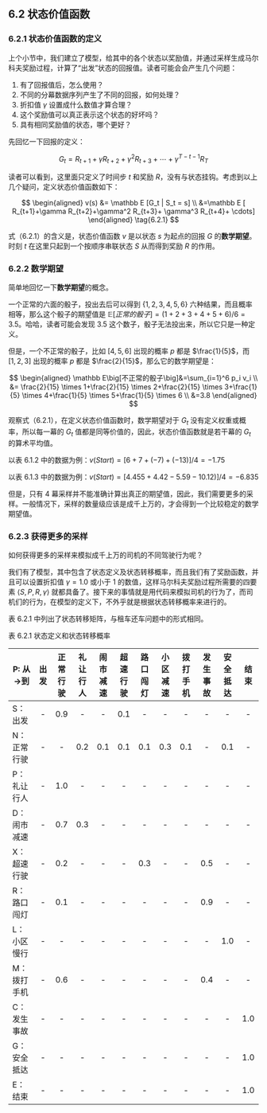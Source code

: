 ## 6.2 状态价值函数

### 6.2.1 状态价值函数的定义

上个小节中，我们建立了模型，给其中的各个状态以奖励值，并通过采样生成马尔科夫奖励过程，计算了“出发”状态的回报值。读者可能会会产生几个问题：

1. 有了回报值后，怎么使用？
2. 不同的分幕数据序列产生了不同的回报，如何处理？
3. 折扣值 $\gamma$ 设置成什么数值才算合理？
4. 这个奖励值可以真正表示这个状态的好坏吗？
5. 具有相同奖励值的状态，哪个更好？


先回忆一下回报的定义：

$$
G_t = R_{t+1}+\gamma R_{t+2}+\gamma^2 R_{t+3}+ \cdots +\gamma^{T-t-1} R_{T} 
\tag{由式5.3.1}
$$


读者可以看到，这里面只定义了时间步 $t$ 和奖励 $R$，没有与状态挂钩。考虑到以上几个疑问，定义状态价值函数如下：

$$
\begin{aligned}
v(s) &= \mathbb E [G_t | S_t = s]
\\
&=\mathbb E [ R_{t+1}+\gamma R_{t+2}+\gamma^2 R_{t+3}+ \gamma^3 R_{t+4}+ \cdots]
\end{aligned}
\tag{6.2.1}
$$

式（6.2.1）的含义是，状态价值函数 $v$ 是以状态 $s$ 为起点的回报 $G$ 的**数学期望**。时刻 $t$ 在这里只起到一个按顺序串联状态 $S$ 从而得到奖励 $R$ 的作用。


### 6.2.2 数学期望

简单地回忆一下**数学期望**的概念。

一个正常的六面的骰子，投出去后可以得到 $\{1,2,3,4,5,6\}$ 六种结果，而且概率相等，那么这个骰子的期望值是 $\mathbb E\big[正常的骰子\big] = (1+2+3+4+5+6)/6=3.5$。哈哈，读者可能会发现 3.5 这个数子，骰子无法投出来，所以它只是一种定义。

但是，一个不正常的骰子，比如 $[4,5,6]$ 出现的概率 $p$ 都是 $\frac{1}{5}$，而 $[1,2,3]$ 出现的概率 $p$ 都是 $\frac{2}{15}$，那么它的数学期望是：

$$
\begin{aligned}
\mathbb E\big[不正常的骰子\big]&=\sum_{i=1}^6 p_i v_i
\\
&= \frac{2}{15} \times 1+\frac{2}{15} \times 2+\frac{2}{15} \times 3+\frac{1}{5} \times 4+\frac{1}{5} \times 5+\frac{1}{5} \times 6
\\
&=3.8
\end{aligned}
$$

观察式（6.2.1），在定义状态价值函数时，数学期望对于 $G_t$ 没有定义权重或概率，所以每一幕的 $G_t$ 值都是同等价值的，因此，状态价值函数就是若干幕的 $G_t$ 的算术平均值。

以表 6.1.2 中的数据为例：$v(Start)=[6+7+(-7)+(-13)]/4=-1.75$

以表 6.1.3 中的数据为例：$v(Start)=[4.455+4.42-5.59-10.12)]/4=-6.835$

但是，只有 4 幕采样并不能准确计算出真正的期望值，因此，我们需要更多的采样。一般情况下，采样的数量级应该是成千上万的，才会得到一个比较稳定的数学期望值。

### 6.2.3 获得更多的采样

如何获得更多的采样来模拟成千上万的司机的不同驾驶行为呢？

我们有了模型，其中包含了状态定义及状态转移概率，而且我们有了奖励函数，并且可以设置折扣值 $\gamma=1.0$ 或小于 1 的数值，这样马尔科夫奖励过程所需要的四要素 $\langle S,P,R,\gamma\rangle$ 就都具备了。接下来的事情就是用代码来模拟司机的行为了，而司机们的行为，在模型的定义下，不外乎就是根据状态转移概率来进行的。

表 6.2.1 中列出了状态转移矩阵，与租车还车问题中的形式相同。

表 6.2.1 状态定义和状态转移概率

<font size=2>

|P: 从$\rightarrow$到|出发|正常<br>行驶|礼让<br>行人|闹市<br>减速|超速<br>行驶|路口<br>闯灯|小区<br>减速|拨打<br>手机|发生<br>事故|安全<br>抵达|结束|
|-|:-:|:-:|:-:|:-:|:-:|:-:|:-:|:-:|:-:|:-:|:-:|
|S：出发|-|0.9|-|-|0.1|-|-|-|-|-|-|
|N：正常行驶|-|-|0.2|0.1|0.1|0.1|0.3|0.1|-|0.1|-|
|P：礼让行人|-|1.0|-|-|-|-|-|-|-|-|-|
|D：闹市减速|-|0.7|0.3|-|-|-|-|-|-|-|-|
|X：超速行驶|-|0.2|-|-|-|0.3|-|-|0.5|-|-|
|R：路口闯灯|-|0.1|-|-|-|-|-|-|0.9|-|-|
|L：小区慢行|-|-|-|-|-|-|-|-|-|1.0|-|
|M：拨打手机|-|0.6|-|-|-|-|-|-|0.4|-|-|
|C：发生事故|-|-|-|-|-|-|-|-|-|-|1.0|
|G：安全抵达|-|-|-|-|-|-|-|-|-|-|1.0|
|E：结束|-|-|-|-|-|-|-|-|-|-|1.0|
</font>
